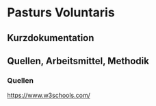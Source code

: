 # Pasturs Voluntaris

## Kurzdokumentation



## Quellen, Arbeitsmittel, Methodik
### Quellen
https://www.w3schools.com/
